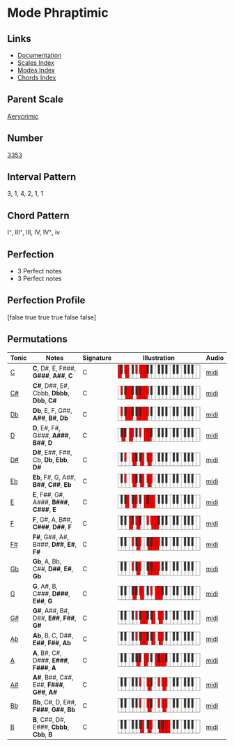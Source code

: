 # Mode Phraptimic

## Links

- [Documentation](index.md)
- [Scales Index](Scales.md)
- [Modes Index](Modes.md)
- [Chords Index](Chords.md)

## Parent Scale

[Aerycrimic](ScaleAerycrimic.md)

## Number

[3353](https://ianring.com/musictheory/scales/3353)

## Interval Pattern

3, 1, 4, 2, 1, 1

## Chord Pattern

I⁺, III⁺, III, IV, IV⁺, iv

## Perfection

- 3 Perfect notes
- 3 Perfect notes

## Perfection Profile

[false true true true false false]

## Permutations

| Tonic | Notes | Signature | Illustration | Audio |
|-------|-------|-----------|--------------|-------|
| [C](ModeCNaturalPhraptimic.md) | **C**, D#, E, F###, **G###**, **A##**, **C** | C | ![CNaturalPhraptimic](ModeCNaturalPhraptimic.png) | [midi](https://github.com/edipermadi/music/blob/main/docs/ModeCNaturalPhraptimic.mid?raw=true) |
| [C#](ModeCSharpPhraptimic.md) | **C#**, D##, E#, Cbbb, **Dbbb**, **Dbb**, **C#** | C | ![CSharpPhraptimic](ModeCSharpPhraptimic.png) | [midi](https://github.com/edipermadi/music/blob/main/docs/ModeCSharpPhraptimic.mid?raw=true) |
| [Db](ModeDFlatPhraptimic.md) | **Db**, E, F, G##, **A##**, **B#**, **Db** | C | ![DFlatPhraptimic](ModeDFlatPhraptimic.png) | [midi](https://github.com/edipermadi/music/blob/main/docs/ModeDFlatPhraptimic.mid?raw=true) |
| [D](ModeDNaturalPhraptimic.md) | **D**, E#, F#, G###, **A###**, **B##**, **D** | C | ![DNaturalPhraptimic](ModeDNaturalPhraptimic.png) | [midi](https://github.com/edipermadi/music/blob/main/docs/ModeDNaturalPhraptimic.mid?raw=true) |
| [D#](ModeDSharpPhraptimic.md) | **D#**, E##, F##, Cb, **Db**, **Ebb**, **D#** | C | ![DSharpPhraptimic](ModeDSharpPhraptimic.png) | [midi](https://github.com/edipermadi/music/blob/main/docs/ModeDSharpPhraptimic.mid?raw=true) |
| [Eb](ModeEFlatPhraptimic.md) | **Eb**, F#, G, A##, **B##**, **C##**, **Eb** | C | ![EFlatPhraptimic](ModeEFlatPhraptimic.png) | [midi](https://github.com/edipermadi/music/blob/main/docs/ModeEFlatPhraptimic.mid?raw=true) |
| [E](ModeENaturalPhraptimic.md) | **E**, F##, G#, A###, **B###**, **C###**, **E** | C | ![ENaturalPhraptimic](ModeENaturalPhraptimic.png) | [midi](https://github.com/edipermadi/music/blob/main/docs/ModeENaturalPhraptimic.mid?raw=true) |
| [F](ModeFNaturalPhraptimic.md) | **F**, G#, A, B##, **C###**, **D##**, **F** | C | ![FNaturalPhraptimic](ModeFNaturalPhraptimic.png) | [midi](https://github.com/edipermadi/music/blob/main/docs/ModeFNaturalPhraptimic.mid?raw=true) |
| [F#](ModeFSharpPhraptimic.md) | **F#**, G##, A#, B###, **D##**, **E#**, **F#** | C | ![FSharpPhraptimic](ModeFSharpPhraptimic.png) | [midi](https://github.com/edipermadi/music/blob/main/docs/ModeFSharpPhraptimic.mid?raw=true) |
| [Gb](ModeGFlatPhraptimic.md) | **Gb**, A, Bb, C##, **D##**, **E#**, **Gb** | C | ![GFlatPhraptimic](ModeGFlatPhraptimic.png) | [midi](https://github.com/edipermadi/music/blob/main/docs/ModeGFlatPhraptimic.mid?raw=true) |
| [G](ModeGNaturalPhraptimic.md) | **G**, A#, B, C###, **D###**, **E##**, **G** | C | ![GNaturalPhraptimic](ModeGNaturalPhraptimic.png) | [midi](https://github.com/edipermadi/music/blob/main/docs/ModeGNaturalPhraptimic.mid?raw=true) |
| [G#](ModeGSharpPhraptimic.md) | **G#**, A##, B#, D##, **E##**, **F##**, **G#** | C | ![GSharpPhraptimic](ModeGSharpPhraptimic.png) | [midi](https://github.com/edipermadi/music/blob/main/docs/ModeGSharpPhraptimic.mid?raw=true) |
| [Ab](ModeAFlatPhraptimic.md) | **Ab**, B, C, D##, **E##**, **F##**, **Ab** | C | ![AFlatPhraptimic](ModeAFlatPhraptimic.png) | [midi](https://github.com/edipermadi/music/blob/main/docs/ModeAFlatPhraptimic.mid?raw=true) |
| [A](ModeANaturalPhraptimic.md) | **A**, B#, C#, D###, **E###**, **F###**, **A** | C | ![ANaturalPhraptimic](ModeANaturalPhraptimic.png) | [midi](https://github.com/edipermadi/music/blob/main/docs/ModeANaturalPhraptimic.mid?raw=true) |
| [A#](ModeASharpPhraptimic.md) | **A#**, B##, C##, E##, **F###**, **G##**, **A#** | C | ![ASharpPhraptimic](ModeASharpPhraptimic.png) | [midi](https://github.com/edipermadi/music/blob/main/docs/ModeASharpPhraptimic.mid?raw=true) |
| [Bb](ModeBFlatPhraptimic.md) | **Bb**, C#, D, E##, **F###**, **G##**, **Bb** | C | ![BFlatPhraptimic](ModeBFlatPhraptimic.png) | [midi](https://github.com/edipermadi/music/blob/main/docs/ModeBFlatPhraptimic.mid?raw=true) |
| [B](ModeBNaturalPhraptimic.md) | **B**, C##, D#, E###, **Cbbb**, **Cbb**, **B** | C | ![BNaturalPhraptimic](ModeBNaturalPhraptimic.png) | [midi](https://github.com/edipermadi/music/blob/main/docs/ModeBNaturalPhraptimic.mid?raw=true) |
